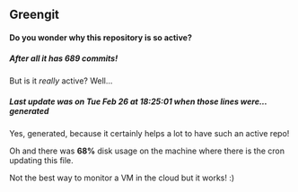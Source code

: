 ## Greengit

#### Do you wonder why this repository is so active?

##### After all it has 689 commits!

But is it *really* active? Well...

##### Last update was on Tue Feb 26 at 18:25:01 when those lines were... generated

Yes, generated, because it certainly helps a lot to have such an active repo!

Oh and there was **68%** disk usage on the machine
where there is the cron updating this file.

Not the best way to monitor a VM in the cloud but it works! :)
